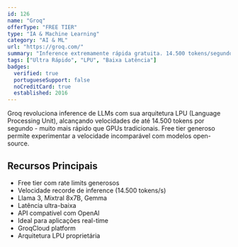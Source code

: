 ```yaml
---
id: 126
name: "Groq"
offerType: "FREE TIER"
type: "IA & Machine Learning"
category: "AI & ML"
url: "https://groq.com/"
summary: "Inference extremamente rápida gratuita. 14.500 tokens/segundo. Llama 3, Mixtral e Gemma."
tags: ["Ultra Rápido", "LPU", "Baixa Latência"]
badges:
  verified: true
  portugueseSupport: false
  noCreditCard: true
  established: 2016
---
```


Groq revoluciona inference de LLMs com sua arquitetura LPU (Language Processing Unit), alcançando velocidades de até 14.500 tokens por segundo - muito mais rápido que GPUs tradicionais. Free tier generoso permite experimentar a velocidade incomparável com modelos open-source.

## Recursos Principais

- Free tier com rate limits generosos
- Velocidade recorde de inference (14.500 tokens/s)
- Llama 3, Mixtral 8x7B, Gemma
- Latência ultra-baixa
- API compatível com OpenAI
- Ideal para aplicações real-time
- GroqCloud platform
- Arquitetura LPU proprietária
